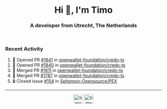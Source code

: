 <h1 align="center">Hi 👋, I'm Timo</h1>
<h3 align="center">A developer from Utrecht, The Netherlands</h3>
<br/>
<!-- https://github.com/rahuldkjain/github-profile-readme-generator --!>

<!--  <p align="left"><img src="https://github-readme-stats.vercel.app/api?username=timoglastra&show_icons=true&count_private=true&" alt="timoglastra" /></p> --!>

<!--
Github language stats
<p align="left"><img src="https://github-readme-stats.vercel.app/api/top-langs/?username=timoglastra&layout=compact" alt="timoglastra" /><p>
-->

<!-- Codestats language stats -->
<!-- <p align="left"><img src="https://codestats-readme.vercel.app/api/top-langs/?username=timoglastra&layout=compact&language_count=12" alt="timoglastra" /><p>    --!>
  
<h3>Recent Activity</h3>

<!--START_SECTION:activity-->
1. 💪 Opened PR [#1841](https://github.com/openwallet-foundation/credo-ts/pull/1841) in [openwallet-foundation/credo-ts](https://github.com/openwallet-foundation/credo-ts)
2. 💪 Opened PR [#1840](https://github.com/openwallet-foundation/credo-ts/pull/1840) in [openwallet-foundation/credo-ts](https://github.com/openwallet-foundation/credo-ts)
3. 🎉 Merged PR [#1811](https://github.com/openwallet-foundation/credo-ts/pull/1811) in [openwallet-foundation/credo-ts](https://github.com/openwallet-foundation/credo-ts)
4. 🎉 Merged PR [#1787](https://github.com/openwallet-foundation/credo-ts/pull/1787) in [openwallet-foundation/credo-ts](https://github.com/openwallet-foundation/credo-ts)
5. 🔒 Closed issue [#154](https://github.com/Sphereon-Opensource/PEX/issues/154) in [Sphereon-Opensource/PEX](https://github.com/Sphereon-Opensource/PEX)
<!--END_SECTION:activity-->

---

<p align="center">
<a href="https://twitter.com/timoglastra" target="blank"><img align="center" src="https://cdn.jsdelivr.net/npm/simple-icons@3.0.1/icons/twitter.svg" alt="timoglastra" height="30" width="30" /></a>
<a href="https://linkedin.com/in/timoglastra" target="blank"><img align="center" src="https://cdn.jsdelivr.net/npm/simple-icons@3.0.1/icons/linkedin.svg" alt="timoglastra" height="30" width="30" /></a>
</p>



